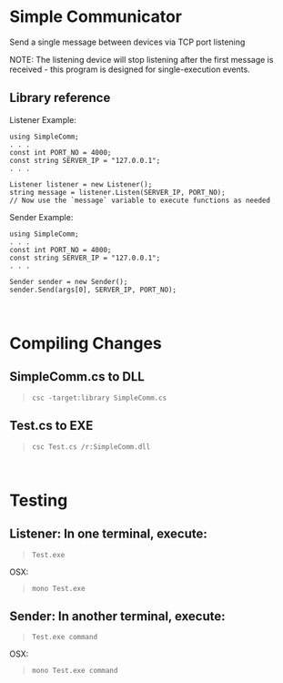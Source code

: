 # Simple Communicator
Send a single message between devices via TCP port listening

NOTE: The listening device will stop listening after the first message is received - this program is designed for single-execution events.


## Library reference
Listener Example:
```
using SimpleComm;
. . .
const int PORT_NO = 4000;
const string SERVER_IP = "127.0.0.1";
. . .

Listener listener = new Listener();
string message = listener.Listen(SERVER_IP, PORT_NO);
// Now use the `message` variable to execute functions as needed
```

Sender Example:
```
using SimpleComm;
. . .
const int PORT_NO = 4000;
const string SERVER_IP = "127.0.0.1";
. . .

Sender sender = new Sender();
sender.Send(args[0], SERVER_IP, PORT_NO);
```

<br>

# Compiling Changes
## SimpleComm.cs to DLL
>`csc -target:library SimpleComm.cs`

## Test.cs to EXE
>`csc Test.cs /r:SimpleComm.dll`

<br>

# Testing
## Listener: In one terminal, execute:
>`Test.exe`

OSX:
>`mono Test.exe`

## Sender: In another terminal, execute:
>`Test.exe command`

OSX:
>`mono Test.exe command`